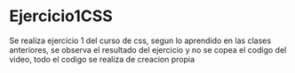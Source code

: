 # Ejercicio1CSS
Se realiza ejercicio 1 del curso de css, segun lo aprendido en las clases anteriores, se observa el resultado del ejercicio y no se copea el codigo del video, todo el codigo se realiza de creacion propia
